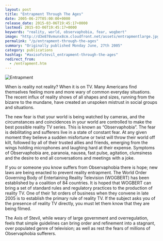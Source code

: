 ```yaml
---
layout: post
title: "Entrapment Through The Ages"
date: 2005-06-27T05:00:00+0000
release_date: 2015-03-06T19:45:17+0000
lastmod: 2015-03-06T19:45:17+0000
keywords: "reality, world, observaphobia, fear, wogbert"
image: "http://d3e878vmunx8cm.cloudfront.net/assets/entrapmentlarge.jpg"
permalink: "/p/entrapment-through-the-ages"
summary: "Originally published Monday June, 27th 2005"
category: publications
hashtag: "#axisofstevil_entrapment-through-the-ages"
redirect_from:
  - /entrapment.htm
---
```


[id_1]: http://d3e878vmunx8cm.cloudfront.net/assets/entrapmentlarge.jpg "Entrapment"
![Entrapment][id_1]

When is reality not reality? When it is on TV. Many Americans find themselves feeling more and more wary of common everyday situations. The recent influx of reality shows of all shapes and sizes, running from the bizarre to the mundane, have created an unspoken mistrust in social groups and situations.

The new fear is that your world is being watched by cameras, and the circumstances and coincidences in your world are controlled to make the best possible reality TV series. This is known as “Observaphobia”. The fear is debilitating and sufferers live in a state of constant fear. At any given moment they believe a sudden misfortune or twist will throw their world off kilt, followed by all of their trusted allies and friends, emerging from the wings holding microphones and laughing hard at their expense. Symptoms of Observaphobia are, paranoia, nausea, fast pulse, agitation, clumsiness and the desire to end all conversations and meetings with a joke.

If you or someone you know suffers from Observaphobia there is hope; new laws are being enacted to prevent reality entrapment. The World Order Governing Body of Entertaining Reality Television (WOGBERT) has been established by a coalition of 84 countries. It is hoped that WOGBERT can bring a set of standard rules and regulatory practices to the production of reality TV. One of their 1st orders of business when they convene in late 2005 is to establish the primary rule of reality TV. If the subject asks you of the presence of reality TV directly, you must let them know that they are being filmed.

The Axis of Stevil, while weary of large government and overregulation, feels that simple guidelines can bring order and refinement into a stagnant, over populated genre of television; as well as rest the fears of millions of Observaphobia sufferers.
